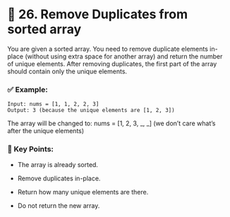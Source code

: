 # 🧠 26. Remove Duplicates from sorted array
You are given a sorted array. You need to remove duplicate elements in-place (without using extra space for another array) and return the number of unique elements. After removing duplicates, the first part of the array should contain only the unique elements.

### ✅ Example:

```
Input: nums = [1, 1, 2, 2, 3]
Output: 3 (because the unique elements are [1, 2, 3])
```
The array will be changed to: nums = [1, 2, 3, _, _]
(we don’t care what’s after the unique elements)

### 🚀 Key Points:

- The array is already sorted.

- Remove duplicates in-place.

- Return how many unique elements are there.

- Do not return the new array.
